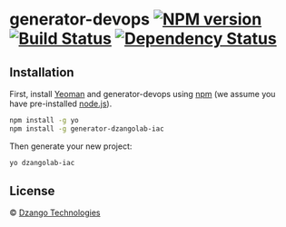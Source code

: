# generator-devops [![NPM version][npm-image]][npm-url] [![Build Status][travis-image]][travis-url] [![Dependency Status][daviddm-image]][daviddm-url]
> 

## Installation

First, install [Yeoman](http://yeoman.io) and generator-devops using [npm](https://www.npmjs.com/) (we assume you have pre-installed [node.js](https://nodejs.org/)).

```bash
npm install -g yo
npm install -g generator-dzangolab-iac
```

Then generate your new project:

```bash
yo dzangolab-iac
```

## License

 © [Dzango Technologies]()


[npm-image]: https://badge.fury.io/js/generator-devops.svg
[npm-url]: https://npmjs.org/package/generator-devops
[travis-image]: https://travis-ci.com/dzangolab/generator-devops.svg?branch=master
[travis-url]: https://travis-ci.com/dzangolab/generator-devops
[daviddm-image]: https://david-dm.org/dzangolab/generator-devops.svg?theme=shields.io
[daviddm-url]: https://david-dm.org/dzangolab/generator-devops

